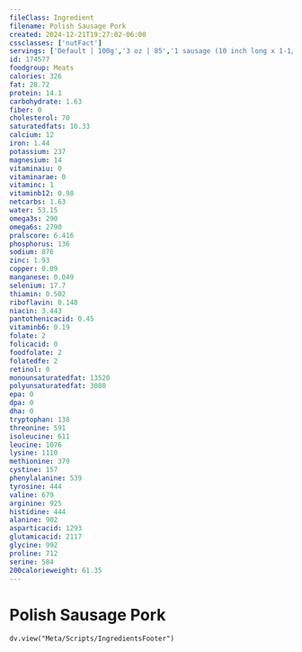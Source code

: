 ```yaml
---
fileClass: Ingredient
filename: Polish Sausage Pork
created: 2024-12-21T19:27:02-06:00
cssclasses: ['nutFact']
servings: ['Default | 100g','3 oz | 85','1 sausage (10 inch long x 1-1/4 inch dia) | 227']
id: 174577
foodgroup: Meats
calories: 326
fat: 28.72
protein: 14.1
carbohydrate: 1.63
fiber: 0
cholesterol: 70
saturatedfats: 10.33
calcium: 12
iron: 1.44
potassium: 237
magnesium: 14
vitaminaiu: 0
vitaminarae: 0
vitaminc: 1
vitaminb12: 0.98
netcarbs: 1.63
water: 53.15
omega3s: 290
omega6s: 2790
pralscore: 6.416
phosphorus: 136
sodium: 876
zinc: 1.93
copper: 0.09
manganese: 0.049
selenium: 17.7
thiamin: 0.502
riboflavin: 0.148
niacin: 3.443
pantothenicacid: 0.45
vitaminb6: 0.19
folate: 2
folicacid: 0
foodfolate: 2
folatedfe: 2
retinol: 0
monounsaturatedfat: 13520
polyunsaturatedfat: 3080
epa: 0
dpa: 0
dha: 0
tryptophan: 138
threonine: 591
isoleucine: 611
leucine: 1076
lysine: 1110
methionine: 379
cystine: 157
phenylalanine: 539
tyrosine: 444
valine: 679
arginine: 925
histidine: 444
alanine: 902
asparticacid: 1293
glutamicacid: 2117
glycine: 992
proline: 712
serine: 584
200calorieweight: 61.35
---
```


# Polish Sausage Pork

```dataviewjs
dv.view("Meta/Scripts/IngredientsFooter")
```